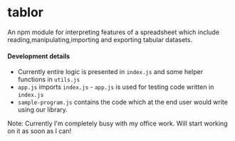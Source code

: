 # tablor

An npm module for interpreting features of a spreadsheet which include reading,manipulating,importing and exporting tabular datasets.

#### Development details
* Currently entire logic is presented in `index.js` and some helper functions in `utils.js`
* `app.js` imports `index.js` - `app.js` is used for testing code written in `index.js`
* `sample-program.js` contains the code which at the end user would write using our library.


Note: Currently I'm completely busy with my office work. Will start working on it as soon as I can!

